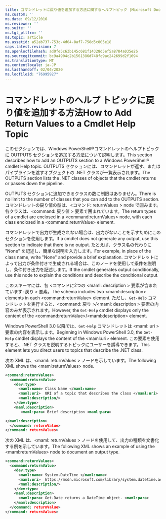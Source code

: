 ```yaml
---
title: コマンドレットに戻り値を追加する方法に関するヘルプトピック |Microsoft Docs
ms.custom: ''
ms.date: 09/12/2016
ms.reviewer: ''
ms.suite: ''
ms.tgt_pltfrm: ''
ms.topic: article
ms.assetid: a52ab737-753c-4d04-8af7-758d5c805e18
caps.latest.revision: 7
ms.openlocfilehash: ad0fe5c63b145c681f14328d5ef5a8784a035e26
ms.sourcegitcommit: bc9a4904c2b1561386d748fc9ac242699d2f1694
ms.translationtype: MT
ms.contentlocale: ja-JP
ms.lasthandoff: 02/04/2020
ms.locfileid: "76995927"
---
```

# <a name="how-to-add-return-values-to-a-cmdlet-help-topic"></a><span data-ttu-id="7cecd-102">コマンドレットのヘルプ トピックに戻り値を追加する方法</span><span class="sxs-lookup"><span data-stu-id="7cecd-102">How to Add Return Values to a Cmdlet Help Topic</span></span>

<span data-ttu-id="7cecd-103">このセクションでは、Windows PowerShell®コマンドレットのヘルプトピックに OUTPUTS セクションを追加する方法について説明します。</span><span class="sxs-lookup"><span data-stu-id="7cecd-103">This section describes how to add an OUTPUTS section to a Windows PowerShell® cmdlet Help topic.</span></span> <span data-ttu-id="7cecd-104">OUTPUTS セクションには、コマンドレットが返す、またはパイプラインを渡すオブジェクトの .NET クラスが一覧表示されます。</span><span class="sxs-lookup"><span data-stu-id="7cecd-104">The OUTPUTS section lists the .NET classes of objects that the cmdlet returns or passes down the pipeline.</span></span>

<span data-ttu-id="7cecd-105">OUTPUTS セクションに追加できるクラスの数に制限はありません。</span><span class="sxs-lookup"><span data-stu-id="7cecd-105">There is no limit to the number of classes that you can add to the OUTPUTS section.</span></span> <span data-ttu-id="7cecd-106">コマンドレットの戻り値の型は、\<コマンド: returnValues > node で囲みます。各クラスは、\<command: 戻り値 > 要素で囲まれています。</span><span class="sxs-lookup"><span data-stu-id="7cecd-106">The return types of a cmdlet are enclosed in a \<command:returnValues> node, with each class enclosed in a \<command:returnValue> element.</span></span>

<span data-ttu-id="7cecd-107">コマンドレットで出力が生成されない場合は、出力がないことを示すためにこのセクションを使用します。</span><span class="sxs-lookup"><span data-stu-id="7cecd-107">If a cmdlet does not generate any output, use this section to indicate that there is no output.</span></span> <span data-ttu-id="7cecd-108">たとえば、クラス名の代わりに "None" を記述し、簡単な説明を入力します。</span><span class="sxs-lookup"><span data-stu-id="7cecd-108">For example, in place of the class name, write "None" and provide a brief explanation.</span></span> <span data-ttu-id="7cecd-109">コマンドレットによって出力が条件付きで生成される場合は、このノードを使用して条件を説明し、条件付き出力を記述します。</span><span class="sxs-lookup"><span data-stu-id="7cecd-109">If the cmdlet generates output conditionally, use this node to explain the conditions and describe the conditional output.</span></span>

<span data-ttu-id="7cecd-110">このスキーマには、各 \<コマンドに2つの \<maml: description > 要素が含まれています: 戻り > 要素。</span><span class="sxs-lookup"><span data-stu-id="7cecd-110">The schema includes two \<maml:description> elements in each \<command:returnValue> element.</span></span> <span data-ttu-id="7cecd-111">ただし、`Get-Help` コマンドレットを実行すると、\<command: 戻り >/\<maml: description > 要素の内容のみが表示されます。</span><span class="sxs-lookup"><span data-stu-id="7cecd-111">However, the `Get-Help` cmdlet displays only the content of the \<command:returnValue>/\<maml:description> element.</span></span>

<span data-ttu-id="7cecd-112">Windows PowerShell 3.0 以降では、`Get-Help` コマンドレットは \<maml: uri > 要素の内容を表示します。</span><span class="sxs-lookup"><span data-stu-id="7cecd-112">Beginning in Windows PowerShell 3.0, the `Get-Help` cmdlet displays the content of the \<maml:uri> element.</span></span> <span data-ttu-id="7cecd-113">この要素を使用すると、.NET クラスを説明するトピックにユーザーを誘導できます。</span><span class="sxs-lookup"><span data-stu-id="7cecd-113">This element lets you direct users to topics that describe the .NET class.</span></span>

<span data-ttu-id="7cecd-114">次の XML は、\<maml: returnValues > ノードを示しています。</span><span class="sxs-lookup"><span data-stu-id="7cecd-114">The following XML shows the \<maml:returnValues> node.</span></span>

```xml
<command:returnValues>
  <command:returnValue>
    <dev:type>
      <maml:name> Class Name </maml:name>
      <maml:uri>  URI of a topic that describes the class </maml:uri>
      <maml:description/>
    </dev:type>
    <maml:description>
       <maml:para> Brief description <maml:para>

</maml:description>
  </command: returnValue>
</command: returnValues>
```

<span data-ttu-id="7cecd-115">次の XML は、\<maml: returnValues > ノードを使用して、出力の種類を文書化する例を示しています。</span><span class="sxs-lookup"><span data-stu-id="7cecd-115">The following XML shows an example of using the \<maml:returnValues> node to document an output type.</span></span>

```xml
<command:returnValues>
  <command:returnValue>
    <dev:type>
      <maml:name> System.DateTime </maml:name>
      <maml:uri>  https://msdn.microsoft.com/library/system.datetime.aspx </maml:uri>
      <maml:description/>
    </dev:type>
    <maml:description>
      <maml:para> Get-Date returns a DateTime object. <maml:para>
    </maml:description>
  </command: returnValue>
</command: returnValues>
```



